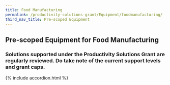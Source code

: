 ```yaml
---
title: Food Manufacturing
permalink: /productivity-solutions-grant/Equipment/foodmanufacturing/
third_nav_title: Pre-scoped Equipment
---
```


## Pre-scoped Equipment for Food Manufacturing

### Solutions supported under the Productivity Solutions Grant are regularly reviewed. Do take note of the current support levels and grant caps.

{% include accordion.html %}

